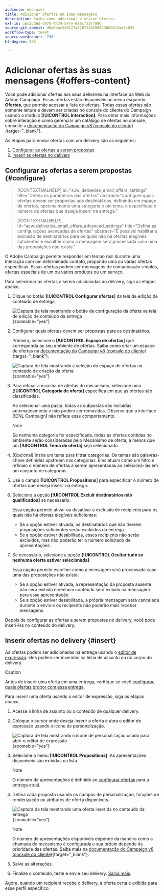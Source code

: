 ```yaml
---
audience: end-user
title: Adicionar ofertas em suas mensagens
description: Saiba como adicionar e enviar ofertas
exl-id: abc3c36d-d475-4474-b4fe-685cf23ff89d
source-git-commit: d6c6aac9d9127a770732b709873008613ae8c639
workflow-type: tm+mt
source-wordcount: '795'
ht-degree: 23%

---
```


# Adicionar ofertas às suas mensagens {#offers-content}

Você pode adicionar ofertas aos seus deliveries na interface da Web do Adobe Campaign. Essas ofertas estão disponíveis no menu esquerdo **Ofertas**, que permite acessar a lista de ofertas. Todas essas ofertas são somente leitura e devem ser criadas no console do cliente do Campaign usando o módulo **[!UICONTROL Interaction]**. Para obter mais informações sobre interação e como gerenciar um catálogo de ofertas no console, consulte a [documentação do Campaign v8 (console do cliente)](https://experienceleague.adobe.com/docs/campaign/campaign-v8/offers/interaction.html?lang=pt-BR){target="_blank"}.

As etapas para enviar ofertas com um delivery são as seguintes:

1. [Configurar as ofertas a serem propostas](#configure)
1. [Inserir as ofertas no delivery](#insert)

## Configurar as ofertas a serem propostas {#configure}

>[!CONTEXTUALHELP]
>id="acw_deliveries_email_offers_settings"
>title="Defina os parâmetros das ofertas"
>abstract="Configure quais ofertas devem ser propostas aos destinatários, definindo um espaço de ofertas, opcionalmente uma categoria e um tema, e especifique o número de ofertas que deseja inserir na entrega."

>[!CONTEXTUALHELP]
>id="acw_deliveries_email_offers_advanced_settings"
>title="Defina as configurações avançadas de ofertas"
>abstract="É possível habilitar a exclusão de destinatários para os quais não há ofertas elegíveis suficientes e escolher como a mensagem será processada caso uma das proposições não exista."

O Adobe Campaign permite responder em tempo real durante uma interação com um determinado contato, propondo uma ou várias ofertas específicas. Essas ofertas podem ser mensagens de comunicação simples, ofertas especiais de um ou vários produtos ou um serviço.

Para selecionar as ofertas a serem adicionadas ao delivery, siga as etapas abaixo.

1. Clique no botão **[!UICONTROL Configurar ofertas]** da tela de edição de conteúdo de entrega.

   ![Captura de tela mostrando o botão de configuração da oferta na tela de edição de conteúdo da entrega](assets/offer-setup.png){zoomable="yes"}

1. Configurar quais ofertas devem ser propostas para os destinatários.

   Primeiro, selecione o **[!UICONTROL Espaço de ofertas]** que corresponda ao seu ambiente de ofertas. Saiba como criar um espaço de ofertas na [documentação do Campaign v8 (console do cliente)](https://experienceleague.adobe.com/docs/campaign/campaign-v8/offers/interaction-settings/interaction-offer-spaces.html){target="_blank"}.

   ![Captura de tela mostrando a seleção do espaço de ofertas no conteúdo de criação da oferta](assets/offer-create-content.png){zoomable="yes"}

1. Para refinar a escolha de ofertas do mecanismo, selecione uma **[!UICONTROL Categoria de oferta]** específica em que as ofertas são classificadas.

   Ao selecionar uma pasta, todas as subpastas são incluídas automaticamente e não podem ser removidas. Observe que a interface [!DNL Campaign] não reflete esse comportamento.

   >[!NOTE]
   >
   >Se nenhuma categoria for especificada, todas as ofertas contidas no ambiente serão consideradas pelo Mecanismo de oferta, a menos que um **[!UICONTROL Tema de oferta]** seja selecionado.

1. (Opcional) Insira um tema para filtrar categorias. Os temas são palavras-chave definidas upstream nas categorias. Eles atuam como um filtro e refinam o número de ofertas a serem apresentadas ao selecioná-las em um conjunto de categorias.

1. Use o campo **[!UICONTROL Propositions]** para especificar o número de ofertas que deseja inserir na entrega.

1. Selecione a opção **[!UICONTROL Excluir destinatários não qualificados]** se necessário.

   Essa opção permite ativar ou desativar a exclusão de recipients para os quais não há ofertas elegíveis suficientes:

   * Se a opção estiver ativada, os destinatários que não tiverem proposições suficientes serão excluídos da entrega.
   * Se a opção estiver desabilitada, esses recipients não serão excluídos, mas não poderão ter o número solicitado de apresentações.

1. Se necessário, selecione a opção **[!UICONTROL Ocultar tudo se nenhuma oferta estiver selecionada]**.

   Essa opção permite escolher como a mensagem será processada caso uma das proposições não exista:

   * Se a opção estiver ativada, a representação da proposta ausente não será exibida e nenhum conteúdo será exibido na mensagem para essa apresentação.
   * Se a opção estiver desabilitada, a própria mensagem será cancelada durante o envio e os recipients não poderão mais receber mensagens.

Depois de configurar as ofertas a serem propostas no delivery, você pode inseri-las no conteúdo do delivery.

## Inserir ofertas no delivery {#insert}

As ofertas podem ser adicionadas na entrega usando o [editor de expressão](../personalization/gs-personalization.md#access). Eles podem ser inseridos na linha de assunto ou no corpo do delivery.

>[!CAUTION]
>
>Antes de inserir uma oferta em uma entrega, verifique se você [configurou quais ofertas propor com essa entrega](#configure).

Para inserir uma oferta usando o editor de expressão, siga as etapas abaixo.

1. Acesse a linha de assunto ou o conteúdo de qualquer delivery.

1. Coloque o cursor onde deseja inserir a oferta e abra o editor de expressão usando o ícone de personalização.

   ![Captura de tela mostrando o ícone de personalização usado para abrir o editor de expressão](assets/offer-insert-perso-icon.png){zoomable="yes"}

1. Selecione o menu **[!UICONTROL Propositions]**. As apresentações disponíveis são exibidas na lista.

   >[!NOTE]
   >
   >O número de apresentações é definido ao [configurar ofertas](#configure) para a entrega atual.

1. Defina cada proposta usando os campos de personalização, funções de renderização ou atributos de oferta disponíveis.

   ![Captura de tela mostrando uma oferta inserida no conteúdo da entrega](assets/offer-inserted.png){zoomable="yes"}

   >[!NOTE]
   >
   >O número de apresentações disponíveis depende da maneira como a chamada do mecanismo é configurada e sua ordem depende da prioridade das ofertas. Saiba mais na [documentação do Campaign v8 (console do cliente)](https://experienceleague.adobe.com/docs/campaign/campaign-v8/offers/interaction-best-practices.html){target="_blank"}.

1. Salve as alterações.

1. Finalize o conteúdo, teste e envie seu delivery. [Saiba mais](gs-messages.md).

Agora, quando um recipient recebe o delivery, a oferta certa é exibida para esse perfil específico.
